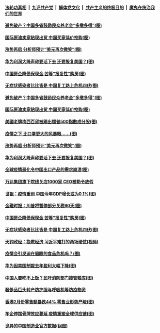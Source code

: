 

####  [法轮功真相](../../../../basic/blob/master/README.md?t=04022230) &nbsp;|&nbsp; [九评共产党](../../../../9ping.md/blob/master/README.md?t=04022230) &nbsp;|&nbsp; [解体党文化](../../../../jtdwh.md/blob/master/README.md?t=04022230)  &nbsp;|&nbsp; [共产主义的终极目的](../../../../gczydzjmd.md/blob/master/README.md?t=04022230) &nbsp;|&nbsp; [魔鬼在统治我们的世界](../../../../mgztzwmdsj.md/blob/master/README.md?t=04022230) 

#### [避免破产？中国多省鼓励民众养老金“多缴多得”(图)](../pages/p5/928387.md?t=04022230) 

#### [国际原油卖家贴现出货 中国买家低价抢购(图)](../pages/p5/928371.md?t=04022230) 

#### [涨势再启 分析师预计“美元再次微笑”(图)](../pages/p5/928302.md?t=04022230) 

#### [华为利润大降声称要活下去 还要报复美国？(图)](../pages/p5/928296.md?t=04022230) 

#### [中国房企降债保现金 苦等“报复性”购房(图)](../pages/p5/928281.md?t=04022230) 

#### [无症状感染者比比皆是 中国复工路上危机四伏(图)](../pages/p5/928277.md?t=04022230) 

#### [避免破产？中国多省鼓励民众养老金“多缴多得”(图)](../pages/p5/928387.md?t=04022230) 

#### [国际原油卖家贴现出货 中国买家低价抢购(图)](../pages/p5/928371.md?t=04022230) 

#### [美國老牌梅西百貨被踢出標普500指數成分股(图)](../pages/p5/928339.md?t=04022230) 

#### [疫情之下 比口罩更大的风暴眼……(图)](../pages/p5/928331.md?t=04022230) 

#### [涨势再启 分析师预计“美元再次微笑”(图)](../pages/p5/928302.md?t=04022230) 

#### [华为利润大降声称要活下去 还要报复美国？(图)](../pages/p5/928296.md?t=04022230) 

#### [全球疫情恶化令中国出口产品的需求崩溃(图)](../pages/p5/928325.md?t=04022230) 

#### [万达集团旗下院线关店1000家 CEO被勒令放假](../pages/p5/928313.md?t=04022230) 

#### [世银：疫情重创 中国今年GDP增长或为0.1%(图)](../pages/p5/928304.md?t=04022230) 

#### [金融时报：川普将暂停部分关税90天(图)](../pages/p5/928303.md?t=04022230) 

#### [中国房企降债保现金 苦等“报复性”购房(图)](../pages/p5/928281.md?t=04022230) 

#### [无症状感染者比比皆是 中国复工路上危机四伏(图)](../pages/p5/928277.md?t=04022230) 

#### [天钧政经：挽救经济 习近平难打的两场硬仗(视频)](../pages/p5/928193.md?t=04022230) 

#### [疫情会引发迫在眉睫的食品危机吗？(图)](../pages/p5/928235.md?t=04022230) 

#### [华为因美国制裁去年盈利大幅下降(图)](../pages/p5/928232.md?t=04022230) 

#### [中国人要吃不上饭？民吁消防部门接管粮库(图)](../pages/p5/928183.md?t=04022230) 

#### [奢侈品巨头转产防护服与呼吸机等防疫物资](../pages/p5/928204.md?t=04022230) 

#### [香港2月份零售额暴跌44% 零售业形势严峻(图)](../pages/p5/928163.md?t=04022230) 

#### [车企停摆骨牌效应蔓延 疫情重塑全球供应链(图)](../pages/p5/928157.md?t=04022230) 

#### [诡异的中国制造业官方数据(组图)](../pages/p5/928159.md?t=04022230) 

